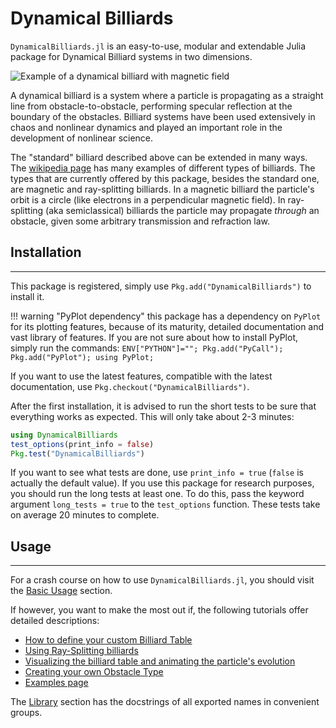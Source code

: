 # Dynamical Billiards

`DynamicalBilliards.jl` is an easy-to-use, modular and extendable Julia package for Dynamical Billiard systems in two dimensions.


![Example of a dynamical billiard with magnetic field](http://i.imgur.com/OasQRyQ.gif)

A dynamical billiard is a system where a particle is propagating as a straight line from obstacle-to-obstacle, performing specular reflection at the boundary of the obstacles. Billiard systems have been used extensively in chaos and nonlinear dynamics and played an important role in the development of nonlinear science.

The "standard" billiard described above can be extended in many ways. The [wikipedia page](https://en.wikipedia.org/wiki/Dynamical_billiards) has many examples of different types of billiards. The types that are currently offered by this package, besides the standard one, are magnetic and ray-splitting billiards. In a magnetic billiard the particle's orbit is a circle (like electrons in a perpendicular magnetic field). In ray-splitting (aka semiclassical) billiards the particle may propagate *through* an obstacle, given some arbitrary transmission and refraction law.

## Installation

---

This package is registered, simply use `Pkg.add("DynamicalBilliards")` to install it.

!!! warning "PyPlot dependency"
    this package has a dependency on `PyPlot` for its plotting features, because of its maturity, detailed documentation
    and vast library of features. If you are not sure about how to install PyPlot,
    simply run the commands:
    `ENV["PYTHON"]=""; Pkg.add("PyCall"); Pkg.add("PyPlot"); using PyPlot;`

If you want to use the
latest features, compatible with the latest documentation, use `Pkg.checkout("DynamicalBilliards")`.

After the first installation, it is advised to run the short tests to be sure that
everything works as expected. This will only take about 2-3 minutes:
```julia
using DynamicalBilliards
test_options(print_info = false)
Pkg.test("DynamicalBilliards")
```
If you want to see what tests are done, use `print_info = true` (`false` is actually the default value). If you use this package for research purposes, you should run the long tests at least one. To do this, pass the keyword argument `long_tests = true` to the `test_options` function. These tests take on average 20 minutes to complete.

## Usage

---

For a crash course on how to use `DynamicalBilliards.jl`, you should visit the [Basic Usage](/basic/basic_usage) section.

If however, you want to make the most out if, the following tutorials offer detailed descriptions:
- [How to define your custom Billiard Table](/tutorials/billiard_table)
- [Using Ray-Splitting billiards](/tutorials/ray-splitting)
- [Visualizing the billiard table and animating the particle's evolution](/tutorials/visualizing)
- [Creating your own Obstacle Type](/tutorials/own_obstacle)
- [Examples page](/tutorials/examples)

The [Library](/basic/library) section has the docstrings of all exported names in convenient groups.
